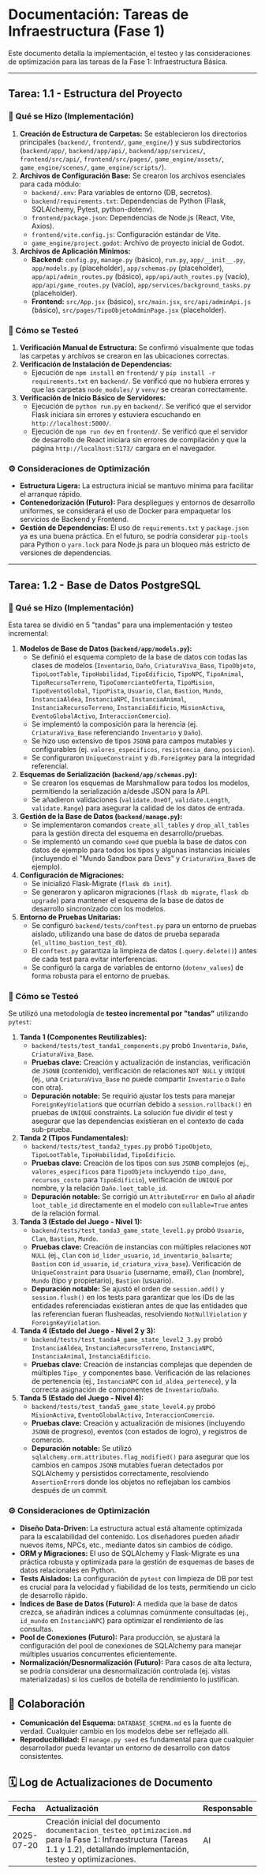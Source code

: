 # Documentación: Tareas de Infraestructura (Fase 1)

Este documento detalla la implementación, el testeo y las consideraciones de optimización para las tareas de la Fase 1: Infraestructura Básica.

---

## Tarea: 1.1 - Estructura del Proyecto

### 📝 Qué se Hizo (Implementación)

1.  **Creación de Estructura de Carpetas:** Se establecieron los directorios principales (`backend/`, `frontend/`, `game_engine/`) y sus subdirectorios (`backend/app/`, `backend/app/api/`, `backend/app/services/`, `frontend/src/api/`, `frontend/src/pages/`, `game_engine/assets/`, `game_engine/scenes/`, `game_engine/scripts/`).
2.  **Archivos de Configuración Base:** Se crearon los archivos esenciales para cada módulo:
    * `backend/.env`: Para variables de entorno (DB, secretos).
    * `backend/requirements.txt`: Dependencias de Python (Flask, SQLAlchemy, Pytest, python-dotenv).
    * `frontend/package.json`: Dependencias de Node.js (React, Vite, Axios).
    * `frontend/vite.config.js`: Configuración estándar de Vite.
    * `game_engine/project.godot`: Archivo de proyecto inicial de Godot.
3.  **Archivos de Aplicación Mínimos:**
    * **Backend:** `config.py`, `manage.py` (básico), `run.py`, `app/__init__.py`, `app/models.py` (placeholder), `app/schemas.py` (placeholder), `app/api/admin_routes.py` (básico), `app/api/auth_routes.py` (vacío), `app/api/game_routes.py` (vacío), `app/services/background_tasks.py` (placeholder).
    * **Frontend:** `src/App.jsx` (básico), `src/main.jsx`, `src/api/adminApi.js` (básico), `src/pages/TipoObjetoAdminPage.jsx` (placeholder).

### 🧪 Cómo se Testeó

1.  **Verificación Manual de Estructura:** Se confirmó visualmente que todas las carpetas y archivos se crearon en las ubicaciones correctas.
2.  **Verificación de Instalación de Dependencias:**
    * Ejecución de `npm install` en `frontend/` y `pip install -r requirements.txt` en `backend/`. Se verificó que no hubiera errores y que las carpetas `node_modules/` y `venv/` se crearan correctamente.
3.  **Verificación de Inicio Básico de Servidores:**
    * Ejecución de `python run.py` en `backend/`. Se verificó que el servidor Flask iniciara sin errores y estuviera escuchando en `http://localhost:5000/`.
    * Ejecución de `npm run dev` en `frontend/`. Se verificó que el servidor de desarrollo de React iniciara sin errores de compilación y que la página `http://localhost:5173/` cargara en el navegador.

### ⚙️ Consideraciones de Optimización

* **Estructura Ligera:** La estructura inicial se mantuvo mínima para facilitar el arranque rápido.
* **Contenedorización (Futuro):** Para despliegues y entornos de desarrollo uniformes, se considerará el uso de Docker para empaquetar los servicios de Backend y Frontend.
* **Gestión de Dependencias:** El uso de `requirements.txt` y `package.json` ya es una buena práctica. En el futuro, se podría considerar `pip-tools` para Python o `yarn.lock` para Node.js para un bloqueo más estricto de versiones de dependencias.

---

## Tarea: 1.2 - Base de Datos PostgreSQL

### 📝 Qué se Hizo (Implementación)

Esta tarea se dividió en 5 "tandas" para una implementación y testeo incremental:

1.  **Modelos de Base de Datos (`backend/app/models.py`):**
    * Se definió el esquema completo de la base de datos con todas las clases de modelos (`Inventario`, `Daño`, `CriaturaViva_Base`, `TipoObjeto`, `TipoLootTable`, `TipoHabilidad`, `TipoEdificio`, `TipoNPC`, `TipoAnimal`, `TipoRecursoTerreno`, `TipoComercianteOferta`, `TipoMision`, `TipoEventoGlobal`, `TipoPista`, `Usuario`, `Clan`, `Bastion`, `Mundo`, `InstanciaAldea`, `InstanciaNPC`, `InstanciaAnimal`, `InstanciaRecursoTerreno`, `InstanciaEdificio`, `MisionActiva`, `EventoGlobalActivo`, `InteraccionComercio`).
    * Se implementó la composición para la herencia (ej. `CriaturaViva_Base` referenciando `Inventario` y `Daño`).
    * Se hizo uso extensivo de tipos `JSONB` para campos mutables y configurables (ej. `valores_especificos`, `resistencia_dano`, `posicion`).
    * Se configuraron `UniqueConstraint` y `db.ForeignKey` para la integridad referencial.
2.  **Esquemas de Serialización (`backend/app/schemas.py`):**
    * Se crearon los esquemas de Marshmallow para todos los modelos, permitiendo la serialización a/desde JSON para la API.
    * Se añadieron validaciones (`validate.OneOf`, `validate.Length`, `validate.Range`) para asegurar la calidad de los datos de entrada.
3.  **Gestión de la Base de Datos (`backend/manage.py`):**
    * Se implementaron comandos `create_all_tables` y `drop_all_tables` para la gestión directa del esquema en desarrollo/pruebas.
    * Se implementó un comando `seed` que puebla la base de datos con datos de ejemplo para todos los tipos y algunas instancias iniciales (incluyendo el "Mundo Sandbox para Devs" y `CriaturaViva_Base`s de ejemplo).
4.  **Configuración de Migraciones:**
    * Se inicializó Flask-Migrate (`flask db init`).
    * Se generaron y aplicaron migraciones (`flask db migrate`, `flask db upgrade`) para mantener el esquema de la base de datos de desarrollo sincronizado con los modelos.
5.  **Entorno de Pruebas Unitarias:**
    * Se configuró `backend/tests/conftest.py` para un entorno de pruebas aislado, utilizando una base de datos de prueba separada (`el_ultimo_bastion_test_db`).
    * El `conftest.py` garantiza la limpieza de datos (`.query.delete()`) antes de cada test para evitar interferencias.
    * Se configuró la carga de variables de entorno (`dotenv_values`) de forma robusta para el entorno de pruebas.

### 🧪 Cómo se Testeó

Se utilizó una metodología de **testeo incremental por "tandas"** utilizando `pytest`:

1.  **Tanda 1 (Componentes Reutilizables):**
    * `backend/tests/test_tanda1_components.py` probó `Inventario`, `Daño`, `CriaturaViva_Base`.
    * **Pruebas clave:** Creación y actualización de instancias, verificación de `JSONB` (contenido), verificación de relaciones `NOT NULL` y `UNIQUE` (ej., una `CriaturaViva_Base` no puede compartir `Inventario` o `Daño` con otra).
    * **Depuración notable:** Se requirió ajustar los tests para manejar `ForeignKeyViolation`s que ocurrían debido a `session.rollback()` en pruebas de `UNIQUE` constraints. La solución fue dividir el test y asegurar que las dependencias existieran en el contexto de cada sub-prueba.
2.  **Tanda 2 (Tipos Fundamentales):**
    * `backend/tests/test_tanda2_types.py` probó `TipoObjeto`, `TipoLootTable`, `TipoHabilidad`, `TipoEdificio`.
    * **Pruebas clave:** Creación de los tipos con sus `JSONB` complejos (ej., `valores_especificos` para `TipoObjeto` incluyendo `tipo_dano`, `recursos_costo` para `TipoEdificio`), verificación de `UNIQUE` por nombre, y la relación `Daño.loot_table_id`.
    * **Depuración notable:** Se corrigió un `AttributeError` en `Daño` al añadir `loot_table_id` directamente en el modelo con `nullable=True` antes de la relación formal.
3.  **Tanda 3 (Estado del Juego - Nivel 1):**
    * `backend/tests/test_tanda3_game_state_level1.py` probó `Usuario`, `Clan`, `Bastion`, `Mundo`.
    * **Pruebas clave:** Creación de instancias con múltiples relaciones `NOT NULL` (ej., `Clan` con `id_lider_usuario`, `id_inventario_baluarte`; `Bastion` con `id_usuario`, `id_criatura_viva_base`). Verificación de `UniqueConstraint` para `Usuario` (username, email), `Clan` (nombre), `Mundo` (tipo y propietario), `Bastion` (usuario).
    * **Depuración notable:** Se ajustó el orden de `session.add()` y `session.flush()` en los tests para garantizar que los IDs de las entidades referenciadas existieran antes de que las entidades que las referencian fueran flusheadas, resolviendo `NotNullViolation` y `ForeignKeyViolation`.
4.  **Tanda 4 (Estado del Juego - Nivel 2 y 3):**
    * `backend/tests/test_tanda4_game_state_level2_3.py` probó `InstanciaAldea`, `InstanciaRecursoTerreno`, `InstanciaNPC`, `InstanciaAnimal`, `InstanciaEdificio`.
    * **Pruebas clave:** Creación de instancias complejas que dependen de múltiples `Tipo_` y componentes base. Verificación de las relaciones de pertenencia (ej., `InstanciaNPC` con `id_aldea_pertenece`), y la correcta asignación de componentes de `Inventario`/`Daño`.
5.  **Tanda 5 (Estado del Juego - Nivel 4):**
    * `backend/tests/test_tanda5_game_state_level4.py` probó `MisionActiva`, `EventoGlobalActivo`, `InteraccionComercio`.
    * **Pruebas clave:** Creación y actualización de misiones (incluyendo `JSONB` de progreso), eventos (con estados de logro), y registros de comercio.
    * **Depuración notable:** Se utilizó `sqlalchemy.orm.attributes.flag_modified()` para asegurar que los cambios en campos `JSONB` mutables fueran detectados por SQLAlchemy y persistidos correctamente, resolviendo `AssertionError`s donde los objetos no reflejaban los cambios después de un commit.

### ⚙️ Consideraciones de Optimización

* **Diseño Data-Driven:** La estructura actual está altamente optimizada para la escalabilidad del contenido. Los diseñadores pueden añadir nuevos ítems, NPCs, etc., mediante datos sin cambios de código.
* **ORM y Migraciones:** El uso de SQLAlchemy y Flask-Migrate es una práctica robusta y optimizada para la gestión de esquemas de bases de datos relacionales en Python.
* **Tests Aislados:** La configuración de `pytest` con limpieza de DB por test es crucial para la velocidad y fiabilidad de los tests, permitiendo un ciclo de desarrollo rápido.
* **Índices de Base de Datos (Futuro):** A medida que la base de datos crezca, se añadirán índices a columnas comúnmente consultadas (ej., `id_mundo` en `InstanciaNPC`) para optimizar el rendimiento de las consultas.
* **Pool de Conexiones (Futuro):** Para producción, se ajustará la configuración del pool de conexiones de SQLAlchemy para manejar múltiples usuarios concurrentes eficientemente.
* **Normalización/Desnormalización (Futuro):** Para casos de alta lectura, se podría considerar una desnormalización controlada (ej. vistas materializadas) si los cuellos de botella de rendimiento lo justifican.

## 🤝 Colaboración

* **Comunicación del Esquema:** `DATABASE_SCHEMA.md` es la fuente de verdad. Cualquier cambio en los modelos debe ser reflejado allí.
* **Reproducibilidad:** El `manage.py seed` es fundamental para que cualquier desarrollador pueda levantar un entorno de desarrollo con datos consistentes.

## 🗓️ Log de Actualizaciones de Documento

| Fecha       | Actualización                                                                                                                                                                                                                                                                                                                                                                               | Responsable |
| :---------- | :------------------------------------------------------------------------------------------------------------------------------------------------------------------------------------------------------------------------------------------------------------------------------------------------------------------------------------------------------------------------------------------ | :---------- |
| 2025-07-20  | Creación inicial del documento `documentacion_testeo_optimizacion.md` para la Fase 1: Infraestructura (Tareas 1.1 y 1.2), detallando implementación, testeo y optimizaciones. | AI          |